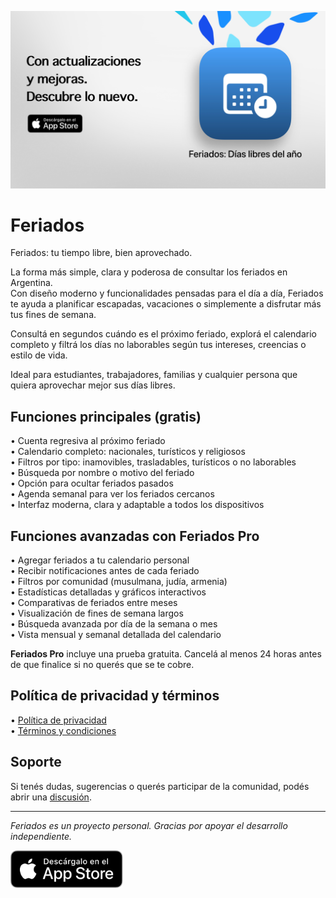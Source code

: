[![Feriados App](es/images/banner.png)](https://apps.apple.com/app/id6744455042)  
  
# Feriados
  
Feriados: tu tiempo libre, bien aprovechado.  
  
La forma más simple, clara y poderosa de consultar los feriados en Argentina.  
Con diseño moderno y funcionalidades pensadas para el día a día, Feriados te ayuda a planificar escapadas, vacaciones o simplemente a disfrutar más tus fines de semana.  
  
Consultá en segundos cuándo es el próximo feriado, explorá el calendario completo y filtrá los días no laborables según tus intereses, creencias o estilo de vida.  
  
Ideal para estudiantes, trabajadores, familias y cualquier persona que quiera aprovechar mejor sus días libres.  
  
## Funciones principales (gratis)  
  
• Cuenta regresiva al próximo feriado  
• Calendario completo: nacionales, turísticos y religiosos  
• Filtros por tipo: inamovibles, trasladables, turísticos o no laborables  
• Búsqueda por nombre o motivo del feriado  
• Opción para ocultar feriados pasados  
• Agenda semanal para ver los feriados cercanos  
• Interfaz moderna, clara y adaptable a todos los dispositivos  
  
## Funciones avanzadas con Feriados Pro  
  
• Agregar feriados a tu calendario personal  
• Recibir notificaciones antes de cada feriado  
• Filtros por comunidad (musulmana, judía, armenia)  
• Estadísticas detalladas y gráficos interactivos  
• Comparativas de feriados entre meses  
• Visualización de fines de semana largos  
• Búsqueda avanzada por día de la semana o mes  
• Vista mensual y semanal detallada del calendario  
  
**Feriados Pro** incluye una prueba gratuita. Cancelá al menos 24 horas antes de que finalice si no querés que se te cobre.  
  
## Política de privacidad y términos  
  
• [Política de privacidad](https://lucasditomase.github.io/feriados/es/privacy-policy)  
• [Términos y condiciones](https://lucasditomase.github.io/feriados/es/terms-and-conditions)  
  
## Soporte  
  
Si tenés dudas, sugerencias o querés participar de la comunidad, podés abrir una [discusión](https://github.com/lucasditomase/feriados/discussions).  
  
---  
  
*Feriados es un proyecto personal. Gracias por apoyar el desarrollo independiente.*  
  
<p align="left">  
  <a href="https://apps.apple.com/app/id6744455042">  
    <img src="es/images/download-badge.svg" alt="Descargar en App Store" height="60">  
  </a>  
</p>  
